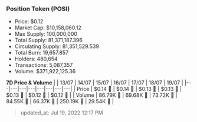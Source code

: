 
  ### Position Token (POSI)
  - Price: $0.12
  - Market Cap: $10,158,060.12
  - Max Supply: 100,000,000
  - Total Supply: 81,371,187.396
  - Circulating Supply: 81,351,529.539
  - Total Burn: 19,657.857
  - Holders: 480,654
  - Transactions: 5,087,357
  - Volume: $371,922,125.36

  **7D Price & Volume**
  | | 13&#x2F;07 | 14&#x2F;07 | 15&#x2F;07 | 16&#x2F;07 | 17&#x2F;07 | 18&#x2F;07 | 19&#x2F;07 |
  |---|---|---|---|---|---|---|---|
  | Price | $0.14 🔻 | $0.14 🚀 | $0.13 🔻 | $0.13 🚀 | $0.13 🔻 | $0.12 🔻 | $0.12 🚀 |
  | Volume | 86.79K 🚀 | 69.68K 🔻 | 73.72K 🚀 | 84.55K 🚀 | 66.37K 🔻 | 250.19K 🚀 | 29.54K 🔻 |

  > updated_at: Jul 19, 2022 12:17 PM
